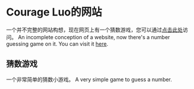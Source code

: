 # Courage Luo的网站
一个并不完整的网站构想，现在网页上有一个猜数游戏，您可以通过[点击此处](https://courageluo.github.io/index.html)访问。
An incomplete conception of a website, now there's a number guessing game on it. You can visit it [here](https://courageluo.github.io/index.html).
## 猜数游戏
一个非常简单的猜数小游戏。
A very simple game to guess a number.

